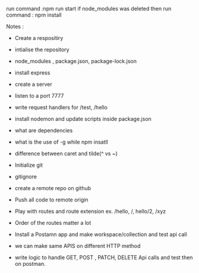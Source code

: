 run command  :npm run start
if node_modules was deleted then run command : npm  install



Notes : 
- Create a respositiry
- intialise the repository
- node_modules , package.json, package-lock.json
- install express
- create a server
- listen to a port 7777
- write request handlers for /test, /hello
- install nodemon and update scripts inside package.json
- what are dependencies
- what is the use of -g while npm insatll
- difference between caret and tilde(^ vs ~)

- Initialize git
- gitignore
- create a remote repo on github
- Push all code to remote origin
- Play with routes and route extension ex. /hello, /, hello/2, /xyz
- Order of the routes matter a lot 
- Install a Postamn app and make workspace/collection and test api call 
- we can make same APIS on different HTTP method
- write logic to handle GET, POST , PATCH, DELETE Api calls and test then on postman.
